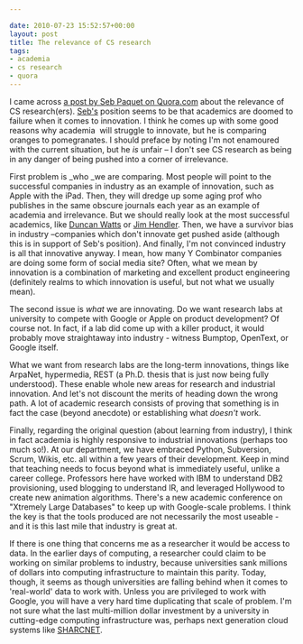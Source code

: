 ```yaml
---

date: 2010-07-23 15:52:57+00:00
layout: post
title: The relevance of CS research
tags:
- academia
- cs research
- quora
---
```


I came across [a post by Seb Paquet on Quora.com](http://www.quora.com/Do-computer-scientists-pay-enough-attention-to-innovations-taking-place-in-the-commercial-and-non-profit-worlds) about the relevance of CS research(ers). [Seb's](http://twitter.com/sebpaquet) position seems to be that academics are doomed to failure when it comes to innovation. I think he comes up with some good reasons why academia  will struggle to innovate, but he is comparing oranges to pomegranates. I should preface by noting I'm not enamoured with the current situation, but he _is_ unfair – I don't see CS research as being in any danger of being pushed into a corner of irrelevance.

First problem is _who _we are comparing. Most people will point to the successful companies in industry as an example of innovation, such as Apple with the iPad. Then, they will dredge up some aging prof who publishes in the same obscure journals each year as an example of academia and irrelevance. But we should really look at the most successful academics, like [Duncan Watts](http://en.wikipedia.org/wiki/Duncan_Watts) or [Jim Hendler](http://en.wikipedia.org/wiki/James_Hendler). Then, we have a survivor bias in industry –companies which don't innovate get pushed aside (although this is in support of Seb's position). And finally, I'm not convinced industry is all that innovative anyway. I mean, how many Y Combinator companies are doing some form of social media site? Often, what we mean by innovation is a combination of marketing and excellent product engineering (definitely realms to which innovation is useful, but not what we usually mean).

The second issue is _what_ we are innovating. Do we want research labs at university to compete with Google or Apple on product development? Of course not. In fact, if a lab did come up with a killer product, it would probably move straightaway into industry - witness Bumptop, OpenText, or Google itself.

What we want from research labs are the long-term innovations, things like ArpaNet, hypermedia, REST (a Ph.D. thesis that is just now being fully understood). These enable whole new areas for research and industrial innovation. And let's not discount the merits of heading down the wrong path. A lot of academic research consists of proving that something is in fact the case (beyond anecdote) or establishing what _doesn't_ work.

Finally, regarding the original question (about learning from industry), I think in fact academia is highly responsive to industrial innovations (perhaps too much so!). At our department, we have embraced Python, Subversion, Scrum, Wikis, etc. all within a few years of their development. Keep in mind that teaching needs to focus beyond what is immediately useful, unlike a career college. Professors here have worked with IBM to understand DB2 provisioning, used blogging to understand IR, and leveraged Hollywood to create new animation algorithms. There's a new academic conference on "Xtremely Large Databases" to keep up with Google-scale problems. I think the key is that the tools produced are not necessarily the most useable - and it is this last mile that industry is great at.

If there is one thing that concerns me as a researcher it would be access to data. In the earlier days of computing, a researcher could claim to be working on similar problems to industry, because universities sank millions of dollars into computing infrastructure to maintain this parity. Today, though, it seems as though universities are falling behind when it comes to 'real-world' data to work with. Unless you are privileged to work with Google, you will have a very hard time duplicating that scale of problem. I'm not sure what the last multi-million dollar investment by a university in cutting-edge computing infrastructure was, perhaps next generation cloud systems like [SHARCNET](https://www.sharcnet.ca/my/front/).

